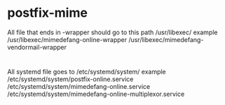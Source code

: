 # postfix-mime
All file that ends in -wrapper should go to this path
/usr/libexec/
example 
/usr/libexec/mimedefang-online-wrapper
/usr/libexec/mimedefang-vendormail-wrapper
#
All systemd file goes to /etc/systemd/system/
example
/etc/systemd/system/postfix-online.service
/etc/systemd/system/mimedefang-online.service
/etc/systemd/system/mimedefang-online-multiplexor.service
